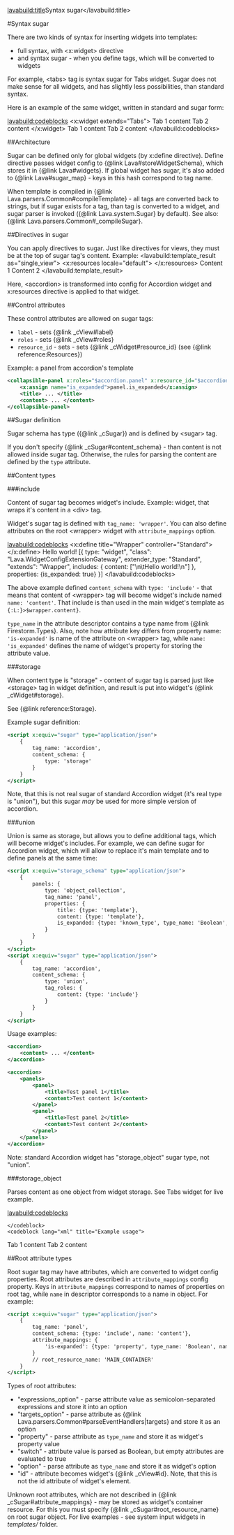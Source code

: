 <lavabuild:title>Syntax sugar</lavabuild:title>

#Syntax sugar

There are two kinds of syntax for inserting widgets into templates: 
- full syntax, with &lt;x:widget&gt; directive
- and syntax sugar - when you define tags, which will be converted to widgets

For example, &lt;tabs&gt; tag is syntax sugar for Tabs widget. 
Sugar does not make sense for all widgets, and has slightly less possibilities, than standard syntax.

Here is an example of the same widget, written in standard and sugar form:

<lavabuild:codeblocks>
	<codeblock lang="xml" title="Standard form">
<x:widget extends="Tabs">
	<storage>
		<tabs>
			<tab name="tab1">
				<title>Tab 1 title</title>
				<content>Tab 1 content</content>
			</tab>
			<tab name="tab2">
				<title>Tab 2 title</title>
				<content>Tab 2 content</content>
			</tab>
		</tabs>
	</storage>
</x:widget>
	</codeblock>
	<codeblock lang="xml" title="Sugar form">
<tabs>
	<tab name="tab1">
		<title>Tab 1 title</title>
		<content>Tab 1 content</content>
	</tab>
	<tab name="tab2">
		<title>Tab 2 title</title>
		<content>Tab 2 content</content>
	</tab>
</tabs>
	</codeblock>
</lavabuild:codeblocks>


##Architecture

Sugar can be defined only for global widgets (by x:define directive).
Define directive passes widget config to {@link Lava#storeWidgetSchema}, which stores it in {@link Lava#widgets}.
If global widget has sugar, it's also added to {@link Lava#sugar_map} - keys in this hash correspond to tag name.

When template is compiled in {@link Lava.parsers.Common#compileTemplate} - all tags are converted back to strings,
but if sugar exists for a tag, than tag is converted to a widget, and sugar parser is invoked 
({@link Lava.system.Sugar} by default). See also: {@link Lava.parsers.Common#_compileSugar}.

##Directives in sugar

You can apply directives to sugar. Just like directives for views, they must be at the top of sugar tag's content.
Example:
<lavabuild:template_result as="single_view">
<accordion>
	<x:resources locale="default">
		<container path="panel.COLLAPSIBLE_PANEL_CONTAINER" add_classes="panel-info"></container>
	</x:resources>
	<panel>
		<title>Panel 1</title>
		<content>Content 1</content>
	</panel>
	<panel>
		<title>Panel 2</title>
		<content>Content 2</content>
	</panel>
</accordion>
</lavabuild:template_result>

Here, &lt;accordion&gt; is transformed into config for Accordion widget and x:resources directive is applied to that widget.

##Control attributes

These control attributes are allowed on sugar tags:
- `label` - sets {@link _cView#label}
- `roles` - sets {@link _cView#roles}
- `resource_id` - sets - sets {@link _cWidget#resource_id} (see {@link reference:Resources})

Example: a panel from accordion's template
```xml
<collapsible-panel x:roles="$accordion.panel" x:resource_id="$accordion.panel">
	<x:assign name="is_expanded">panel.is_expanded</x:assign>
	<title> ... </title>
	<content> ... </content>
</collapsible-panel>
```

##Sugar definition

Sugar schema has type ({@link _cSugar}) and is defined by &lt;sugar&gt; tag.

If you don't specify {@link _cSugar#content_schema} - than content is not allowed inside sugar tag.
Otherwise, the rules for parsing the content are defined by the `type` attribute.

##Content types

###include

Content of sugar tag becomes widget's include.
Example: widget, that wraps it's content in a &lt;div&gt; tag.

Widget's sugar tag is defined with `tag_name: 'wrapper'`. You can also define attributes on the root 
&lt;wrapper&gt; widget with `attribute_mappings` option.

<lavabuild:codeblocks>
	<codeblock lang="xml" title="Example widget definition">
<x:define title="Wrapper" controller="Standard">
	<template>
		<div>
			{include> $wrapper.content}
		</div>
	</template>
	<script x:equiv="sugar" type="application/json">
		{
			tag_name: 'wrapper',
			content_schema: {type: 'include', name: 'content'},
			attribute_mappings: {
				'is-expanded': {type: 'property', type_name: 'Boolean', name: 'is_expanded'}
			}
		}
	</script>
</x:define>
	</codeblock>
	<codeblock lang="xml" title="Example usage">
<wrapper is-expanded="true">
	Hello world!
</wrapper>
	</codeblock>
	<codeblock lang="javascript" title="Result">
[{
	type: "widget",
	"class": "Lava.WidgetConfigExtensionGateway",
	extender_type: "Standard",
	"extends": "Wrapper",
	includes: {
		content: ["\n\tHello world!\n"]
	},
	properties: {is_expanded: true}
}]
	</codeblock>
</lavabuild:codeblocks>

The above example defined `content_schema` with `type: 'include'` - that means that content of &lt;wrapper&gt; tag
will become widget's include named `name: 'content'`. That include is than used in the main widget's template as
`{:L:}>$wrapper.content}`.

`type_name` in the attribute descriptor contains a type name from {@link Firestorm.Types}. Also, note how attribute key
differs from property name: `'is-expanded'` is name of the attribute on &lt;wrapper&gt; tag, while `name: 'is_expanded'`
defines the name of widget's property for storing the attribute value.

###storage

When content type is <str>"storage"</str> - content of sugar tag is parsed just like &lt;storage&gt; tag in widget definition,
and result is put into widget's {@link _cWidget#storage}.

See {@link reference:Storage}.

Example sugar definition:

```xml
<script x:equiv="sugar" type="application/json">
	{
		tag_name: 'accordion',
		content_schema: {
			type: 'storage'
		}
	}
</script>
```

Note, that this is not real sugar of standard Accordion widget (it's real type is <str>"union"</str>),
but this sugar <i>may</i> be used for more simple version of accordion.

###union

Union is same as storage, but allows you to define additional tags, which will become widget's includes.
For example, we can define sugar for Accordion widget, which will allow to replace it's main template 
and to define panels at the same time:

```xml
<script x:equiv="storage_schema" type="application/json">
	{
		panels: {
			type: 'object_collection',
			tag_name: 'panel',
			properties: {
				title: {type: 'template'},
				content: {type: 'template'},
				is_expanded: {type: 'known_type', type_name: 'Boolean', is_attribute: true}
			}
		}
	}
</script>
<script x:equiv="sugar" type="application/json">
	{
		tag_name: 'accordion',
		content_schema: {
			type: 'union',
			tag_roles: {
				content: {type: 'include'}
			}
		}
	}
</script>
```

Usage examples:

```xml
<accordion>
	<content> ... </content>
</accordion>

<accordion>
	<panels>
		<panel>
			<title>Test panel 1</title>
			<content>Test content 1</content>
		</panel>
		<panel>
			<title>Test panel 2</title>
			<content>Test content 2</content>
		</panel>
	</panels>
</accordion>
```

Note: standard Accordion widget has "storage_object" sugar type, not "union".

###storage_object

Parses content as one object from widget storage. See Tabs widget for live example.

<lavabuild:codeblocks>
	<codeblock lang="xml" title="Example sugar config">
<script x:equiv="storage_schema" type="application/json">
	{
		tabs: {
			type: 'object_collection',
			tag_name: 'tab',
			properties: {/* ... */}
		}
	}
</script>
<script x:equiv="sugar" type="application/json">
	{
		tag_name: 'tabs',
		content_schema: {
			type: 'storage_object',
			name: 'tabs'
		}
	}
</script>
	</codeblock>
	<codeblock lang="xml" title="Example usage">
<tabs>
	<tab name="tab1">
		<title>Tab 1</title>
		<content>Tab 1 content</content>
	</tab>
	<tab name="tab2">
		<title>Tab 2</title>
		<content>Tab 2 content</content>
	</tab>
</tabs>
	</codeblock>
</lavabuild:codeblocks>

##Root attribute types

Root sugar tag may have attributes, which are converted to widget config properties. 
Root attributes are described in `attribute_mappings` config property. Keys in `attribute_mappings` correspond to names 
of properties on root tag, while `name` in descriptor corresponds to a name in object.
For example:

```xml
<script x:equiv="sugar" type="application/json">
	{
		tag_name: 'panel',
		content_schema: {type: 'include', name: 'content'},
		attribute_mappings: {
			'is-expanded': {type: 'property', type_name: 'Boolean', name: 'is_expanded'}
		}
		// root_resource_name: 'MAIN_CONTAINER'
	}
</script>
```

Types of root attributes:

- <str>"expressions_option"</str> - parse attribute value as semicolon-separated expressions and store it into an option
- <str>"targets_option"</str> - parse attribute as {@link Lava.parsers.Common#parseEventHandlers|targets} and store it as an option
- <str>"property"</str> - parse attribute as `type_name` and store it as widget's property value
- <str>"switch"</str> - attribute value is parsed as Boolean, but empty attributes are evaluated to <kw>true</kw>
- <str>"option"</str> - parse attribute as `type_name` and store it as widget's option
- <str>"id"</str> - attribute becomes widget's {@link _cView#id}. Note, that this is not the id attribute of widget's element.

Unknown root attributes, which are not described in {@link _cSugar#attribute_mappings} - 
may be stored as widget's container resource. 
For this you must specify {@link _cSugar#root_resource_name} on root sugar object.
For live examples - see system input widgets in <var>templates/</var> folder.
